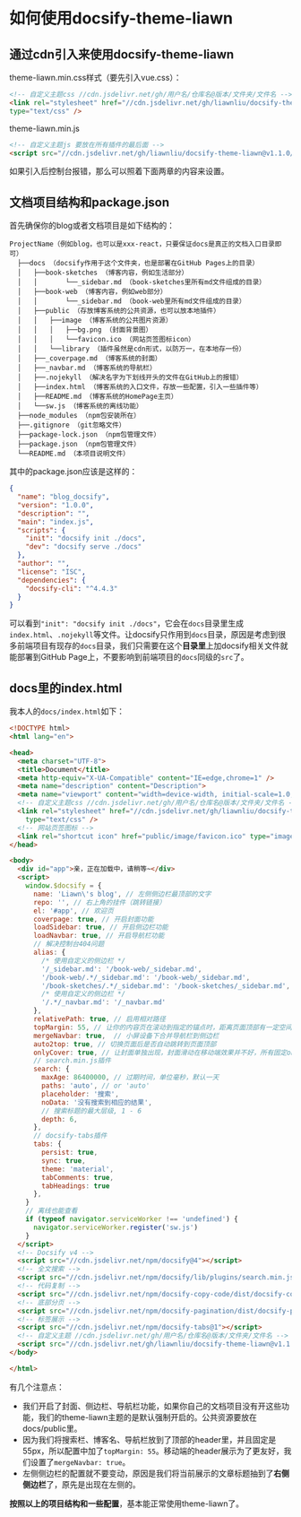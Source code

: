 # 如何使用docsify-theme-liawn

## 通过cdn引入来使用docsify-theme-liawn

theme-liawn.min.css样式（要先引入vue.css）：

```html
<!-- 自定义主题css //cdn.jsdelivr.net/gh/用户名/仓库名@版本/文件夹/文件名 -->
<link rel="stylesheet" href="//cdn.jsdelivr.net/gh/liawnliu/docsify-theme-liawn@v1.1.0/dist/theme-liawn.min.css"
type="text/css" />
```

theme-liawn.min.js

```html
<!-- 自定义主题js 要放在所有插件的最后面 -->
<script src="//cdn.jsdelivr.net/gh/liawnliu/docsify-theme-liawn@v1.1.0/dist/theme-liawn.min.js"></script>
```

如果引入后控制台报错，那么可以照着下面两章的内容来设置。

## 文档项目结构和package.json

首先确保你的blog或者文档项目是如下结构的：

```test
ProjectName（例如blog，也可以是xxx-react，只要保证docs是真正的文档入口目录即可）
  ├──docs （docsify作用于这个文件夹，也是部署在GitHub Pages上的目录）
  │   ├──book-sketches （博客内容，例如生活部分）
  │   │       └──_sidebar.md （book-sketches里所有md文件组成的目录）
  │   ├──book-web （博客内容，例如web部分）
  │   │       └──_sidebar.md （book-web里所有md文件组成的目录）
  │   ├──public （存放博客系统的公共资源，也可以放本地插件）
  │   │   ├──image （博客系统的公共图片资源）
  │   │   │   ├──bg.png （封面背景图）
  │   │   │   └──favicon.ico （网站页签图标icon）
  │   │   └──library （插件虽然是cdn形式，以防万一，在本地存一份）
  │   ├──_coverpage.md （博客系统的封面）
  │   ├──_navbar.md （博客系统的导航栏）
  │   ├──.nojekyll （解决名字为下划线开头的文件在GitHub上的报错）
  │   ├──index.html （博客系统的入口文件，存放一些配置，引入一些插件等）
  │   ├──README.md （博客系统的HomePage主页）
  │   └──sw.js （博客系统的离线功能）
  ├──node_modules （npm包安装所在）
  ├──.gitignore （git忽略文件）
  ├──package-lock.json （npm包管理文件）
  ├──package.json （npm包管理文件）
  └──README.md （本项目说明文件）
```

其中的package.json应该是这样的：

```json
{
  "name": "blog_docsify",
  "version": "1.0.0",
  "description": "",
  "main": "index.js",
  "scripts": {
    "init": "docsify init ./docs",
    "dev": "docsify serve ./docs"
  },
  "author": "",
  "license": "ISC",
  "dependencies": {
    "docsify-cli": "^4.4.3"
  }
}
```

可以看到`"init": "docsify init ./docs"`，它会在`docs`目录里生成`index.html`、`.nojekyll`等文件。让docsify只作用到`docs`目录，原因是考虑到很多前端项目有现存的`docs`目录，我们只需要在这个**目录里**上加docsify相关文件就能部署到GitHub Page上，不要影响到前端项目的`docs`同级的`src`了。

## docs里的index.html

我本人的`docs/index.html`如下：

```html
<!DOCTYPE html>
<html lang="en">

<head>
  <meta charset="UTF-8">
  <title>Document</title>
  <meta http-equiv="X-UA-Compatible" content="IE=edge,chrome=1" />
  <meta name="description" content="Description">
  <meta name="viewport" content="width=device-width, initial-scale=1.0, minimum-scale=1.0">
  <!-- 自定义主题css //cdn.jsdelivr.net/gh/用户名/仓库名@版本/文件夹/文件名 -->
  <link rel="stylesheet" href="//cdn.jsdelivr.net/gh/liawnliu/docsify-theme-liawn@v1.1.0/dist/theme-liawn.min.css"
    type="text/css" />
  <!-- 网站页签图标 -->
  <link rel="shortcut icon" href="public/image/favicon.ico" type="image/x-icon" />
</head>

<body>
  <div id="app">亲，正在加载中，请稍等~</div>
  <script>
    window.$docsify = {
      name: 'Liawn\'s blog', // 左侧侧边栏最顶部的文字
      repo: '', // 右上角的挂件（跳转链接）
      el: '#app', // 欢迎页
      coverpage: true, // 开启封面功能
      loadSidebar: true, // 开启侧边栏功能
      loadNavbar: true, // 开启导航栏功能
      // 解决控制台404问题
      alias: {
        /* 使用自定义的侧边栏 */
        '/_sidebar.md': '/book-web/_sidebar.md',
        '/book-web/.*/_sidebar.md': '/book-web/_sidebar.md',
        '/book-sketches/.*/_sidebar.md': '/book-sketches/_sidebar.md',
        /* 使用自定义的侧边栏 */
        '/.*/_navbar.md': '/_navbar.md'
      },
      relativePath: true, // 启用相对路径
      topMargin: 55, // 让你的内容页在滚动到指定的锚点时，距离页面顶部有一定空间
      mergeNavbar: true,  // 小屏设备下合并导航栏到侧边栏
      auto2top: true, // 切换页面后是否自动跳转到页面顶部
      onlyCover: true, // 让封面单独出现，封面滑动在移动端效果并不好，所有固定onlyCover为true
      // search.min.js插件
      search: {
        maxAge: 86400000, // 过期时间，单位毫秒，默认一天
        paths: 'auto', // or 'auto'
        placeholder: '搜索',
        noData: '没有搜索到相应的结果',
        // 搜索标题的最大层级, 1 - 6
        depth: 6,
      },
      // docsify-tabs插件
      tabs: {
        persist: true,
        sync: true,
        theme: 'material',
        tabComments: true,
        tabHeadings: true
      },
    }
    // 离线也能查看
    if (typeof navigator.serviceWorker !== 'undefined') {
      navigator.serviceWorker.register('sw.js')
    }
  </script>
  <!-- Docsify v4 -->
  <script src="//cdn.jsdelivr.net/npm/docsify@4"></script>
  <!-- 全文搜索 -->
  <script src="//cdn.jsdelivr.net/npm/docsify/lib/plugins/search.min.js"></script>
  <!-- 代码复制 -->
  <script src="//cdn.jsdelivr.net/npm/docsify-copy-code/dist/docsify-copy-code.min.js"></script>
  <!-- 底部分页 -->
  <script src="//cdn.jsdelivr.net/npm/docsify-pagination/dist/docsify-pagination.min.js"></script>
  <!-- 标签展示 -->
  <script src="//cdn.jsdelivr.net/npm/docsify-tabs@1"></script>
  <!-- 自定义主题 //cdn.jsdelivr.net/gh/用户名/仓库名@版本/文件夹/文件名 -->
  <script src="//cdn.jsdelivr.net/gh/liawnliu/docsify-theme-liawn@v1.1.0/dist/theme-liawn.min.js"></script>
</body>

</html>
```

有几个注意点：

- 我们开启了封面、侧边栏、导航栏功能，如果你自己的文档项目没有开这些功能，我们的theme-liawn主题的是默认强制开启的。公共资源要放在docs/public里。
- 因为我们将搜索栏、博客名、导航栏放到了顶部的header里，并且固定是55px，所以配置中加了`topMargin: 55`。移动端的header展示为了更友好，我们设置了`mergeNavbar: true`。
- 左侧侧边栏的配置就不要变动，原因是我们将当前展示的文章标题抽到了**右侧侧边栏**了，原先是出现在左侧的。

**按照以上的项目结构和一些配置**，基本能正常使用theme-liawn了。
